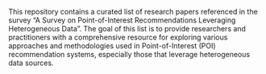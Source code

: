 This repository contains a curated list of research papers referenced in the survey “A Survey on Point-of-Interest Recommendations Leveraging Heterogeneous Data”. The goal of this list is to provide researchers and practitioners with a comprehensive resource for exploring various approaches and methodologies used in Point-of-Interest (POI) recommendation systems, especially those that leverage heterogeneous data sources.
